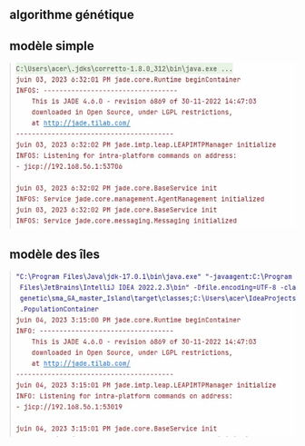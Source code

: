 ## algorithme génétique
<h2> modèle simple  </h2>
<img  src="videos/algoGn1.gif"/>

<h2> modèle des îles </h2>
<img  src="videos/algoGn2.gif"/>
